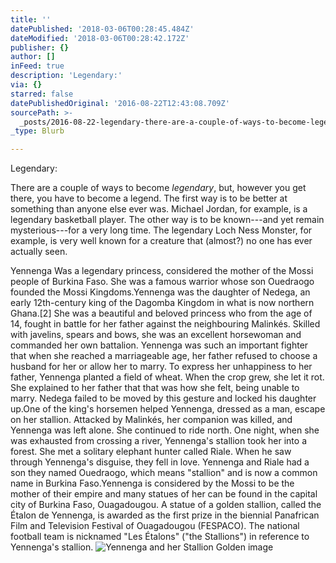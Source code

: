 ```yaml
---
title: ''
datePublished: '2018-03-06T00:28:45.484Z'
dateModified: '2018-03-06T00:28:42.172Z'
publisher: {}
author: []
inFeed: true
description: 'Legendary:'
via: {}
starred: false
datePublishedOriginal: '2016-08-22T12:43:08.709Z'
sourcePath: >-
  _posts/2016-08-22-legendary-there-are-a-couple-of-ways-to-become-legendary-b.md
_type: Blurb

---
```

Legendary:

There are a couple of ways to become _legendary_, but, however you get there, you have to become a legend. The first way is to be better at something than anyone else ever was. Michael Jordan, for example, is a legendary basketball player. The other way is to be known---and yet remain mysterious---for a very long time. The legendary Loch Ness Monster, for example, is very well known for a creature that (almost?) no one has ever actually seen.

Yennenga Was a legendary princess, considered the mother of the Mossi people of Burkina Faso. She was a famous warrior whose son Ouedraogo founded the Mossi Kingdoms.Yennenga was the daughter of Nedega, an early 12th-century king of the Dagomba Kingdom in what is now northern Ghana.\[2\] She was a beautiful and beloved princess who from the age of 14, fought in battle for her father against the neighbouring Malinkés. Skilled with javelins, spears and bows, she was an excellent horsewoman and commanded her own battalion. Yennenga was such an important fighter that when she reached a marriageable age, her father refused to choose a husband for her or allow her to marry. To express her unhappiness to her father, Yennenga planted a field of wheat. When the crop grew, she let it rot. She explained to her father that that was how she felt, being unable to marry. Nedega failed to be moved by this gesture and locked his daughter up.One of the king's horsemen helped Yennenga, dressed as a man, escape on her stallion. Attacked by Malinkés, her companion was killed, and Yennenga was left alone. She continued to ride north. One night, when she was exhausted from crossing a river, Yennenga's stallion took her into a forest. She met a solitary elephant hunter called Riale. When he saw through Yennenga's disguise, they fell in love. Yennenga and Riale had a son they named Ouedraogo, which means "stallion" and is now a common name in Burkina Faso.Yennenga is considered by the Mossi to be the mother of their empire and many statues of her can be found in the capital city of Burkina Faso, Ouagadougou. A statue of a golden stallion, called the Étalon de Yennenga, is awarded as the first prize in the biennial Panafrican Film and Television Festival of Ouagadougou (FESPACO). The national football team is nicknamed "Les Étalons" ("the Stallions") in reference to Yennenga's stallion.
![Yennenga and her Stallion Golden image](https://the-grid-user-content.s3-us-west-2.amazonaws.com/53900b16-8afe-4efb-a7f5-44fc0d230cc8.jpg)